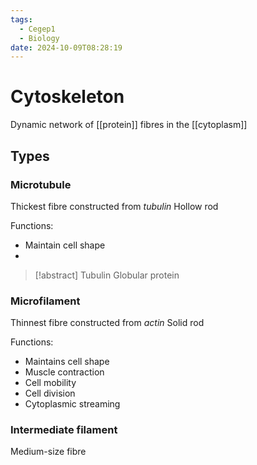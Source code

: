 ```yaml
---
tags:
  - Cegep1
  - Biology
date: 2024-10-09T08:28:19
---
```


# Cytoskeleton

Dynamic network of [[protein]] fibres in the [[cytoplasm]]

## Types

### Microtubule

Thickest fibre constructed from *tubulin*
Hollow rod

Functions:

- Maintain cell shape
- 

> [!abstract] Tubulin
> Globular protein

### Microfilament

Thinnest fibre constructed from *actin*
Solid rod

Functions:

- Maintains cell shape
- Muscle contraction
- Cell mobility
- Cell division
- Cytoplasmic streaming

### Intermediate filament

Medium-size fibre 